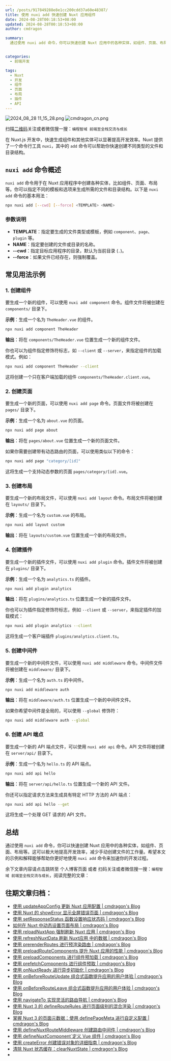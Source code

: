 ```yaml
---
url: /posts/917849288e8e1cc200cdd37a60e48387/
title: 使用 nuxi add 快速创建 Nuxt 应用组件
date: 2024-08-28T00:18:53+08:00
updated: 2024-08-28T00:18:53+08:00
author: cmdragon

summary:
  通过使用 nuxi add 命令，你可以快速创建 Nuxt 应用中的各种实体，如组件、页面、布局等。这可以极大地提高开发效率，减少手动创建文件的工作量。希望本文的示例和解释能够帮助你更好地使用 nuxi add 命令来加速你的开发过程。


categories:
  - 前端开发

tags:
  - Nuxt
  - 开发
  - 组件
  - 页面
  - 布局
  - 插件
  - API
---
```


<img src="https://static.cmdragon.cn/blog/images/2024_08_28 11_15_28.png@blog" title="2024_08_28 11_15_28.png" alt="2024_08_28 11_15_28.png"/>

<img src="https://api2.cmdragon.cn/upload/cmder/20250304_012821924.jpg" title="cmdragon_cn.png" alt="cmdragon_cn.png"/>


扫描[二维码](https://api2.cmdragon.cn/upload/cmder/20250304_012821924.jpg)关注或者微信搜一搜：`编程智域 前端至全栈交流与成长`



在 Nuxt.js 开发中，快速生成组件和其他实体可以显著提高开发效率。Nuxt 提供了一个命令行工具 `nuxi`，其中的 `add` 命令可以帮助你快速创建不同类型的文件和目录结构。

## `nuxi add` 命令概述

`nuxi add` 命令用于在 Nuxt 应用程序中创建各种实体，比如组件、页面、布局等。你可以指定不同的模板和选项来生成所需的文件和目录结构。以下是 `nuxi add` 命令的基本用法：

```bash
npx nuxi add [--cwd] [--force] <TEMPLATE> <NAME>
```

### 参数说明

- **TEMPLATE**：指定要生成的文件类型或模板，例如 `component`、`page`、`plugin` 等。
- **NAME**：指定要创建的文件或目录的名称。
- **--cwd**：指定目标应用程序的目录，默认为当前目录 (`.`)。
- **--force**：如果文件已经存在，则强制覆盖。

## 常见用法示例

### 1. 创建组件

要生成一个新的组件，可以使用 `nuxi add component` 命令。组件文件将被创建在 `components/` 目录下。

**示例**：生成一个名为 `TheHeader.vue` 的组件。

```bash
npx nuxi add component TheHeader
```

**输出**：将在 `components/TheHeader.vue` 位置生成一个新的组件文件。

你也可以为组件指定修饰符标志，如 `--client` 或 `--server`，来指定组件的加载模式。例如：

```bash
npx nuxi add component TheHeader --client
```

这将创建一个只在客户端加载的组件 `components/TheHeader.client.vue`。

### 2. 创建页面

要生成一个新的页面，可以使用 `nuxi add page` 命令。页面文件将被创建在 `pages/` 目录下。

**示例**：生成一个名为 `about.vue` 的页面。

```bash
npx nuxi add page about
```

**输出**：将在 `pages/about.vue` 位置生成一个新的页面文件。

如果你需要创建带有动态路由的页面，可以使用类似以下的命令：

```bash
npx nuxi add page "category/[id]"
```

这将生成一个支持动态参数的页面 `pages/category/[id].vue`。

### 3. 创建布局

要生成一个新的布局文件，可以使用 `nuxi add layout` 命令。布局文件将被创建在 `layouts/` 目录下。

**示例**：生成一个名为 `custom.vue` 的布局。

```bash
npx nuxi add layout custom
```

**输出**：将在 `layouts/custom.vue` 位置生成一个新的布局文件。

### 4. 创建插件

要生成一个新的插件文件，可以使用 `nuxi add plugin` 命令。插件文件将被创建在 `plugins/` 目录下。

**示例**：生成一个名为 `analytics.ts` 的插件。

```bash
npx nuxi add plugin analytics
```

**输出**：将在 `plugins/analytics.ts` 位置生成一个新的插件文件。

你也可以为插件指定修饰符标志，例如 `--client` 或 `--server`，来指定插件的加载模式：

```bash
npx nuxi add plugin analytics --client
```

这将生成一个客户端插件 `plugins/analytics.client.ts`。

### 5. 创建中间件

要生成一个新的中间件文件，可以使用 `nuxi add middleware` 命令。中间件文件将被创建在 `middleware/` 目录下。

**示例**：生成一个名为 `auth.ts` 的中间件。

```bash
npx nuxi add middleware auth
```

**输出**：将在 `middleware/auth.ts` 位置生成一个新的中间件文件。

如果你希望中间件是全局的，可以使用 `--global` 修饰符：

```bash
npx nuxi add middleware auth --global
```

### 6. 创建 API 端点

要生成一个新的 API 端点文件，可以使用 `nuxi add api` 命令。API 文件将被创建在 `server/api/` 目录下。

**示例**：生成一个名为 `hello.ts` 的 API 端点。

```bash
npx nuxi add api hello
```

**输出**：将在 `server/api/hello.ts` 位置生成一个新的 API 文件。

你还可以指定请求方法来生成具有特定 HTTP 方法的 API 端点：

```bash
npx nuxi add api hello --get
```

这将生成一个处理 GET 请求的 API 文件。

## 总结

通过使用 `nuxi add` 命令，你可以快速创建 Nuxt 应用中的各种实体，如组件、页面、布局等。这可以极大地提高开发效率，减少手动创建文件的工作量。希望本文的示例和解释能够帮助你更好地使用 `nuxi add` 命令来加速你的开发过程。

余下文章内容请点击跳转至 个人博客页面 或者 扫码关注或者微信搜一搜：`编程智域 前端至全栈交流与成长`，阅读完整的文章：

## 往期文章归档：

- [使用 updateAppConfig 更新 Nuxt 应用配置 | cmdragon's Blog](https://blog.cmdragon.cn/posts/17068dabc456/)
- [使用 Nuxt 的 showError 显示全屏错误页面 | cmdragon's Blog](https://blog.cmdragon.cn/posts/4f44ac49742b/)
- [使用 setResponseStatus 函数设置响应状态码 | cmdragon's Blog](https://blog.cmdragon.cn/posts/0e3e22c2447a/)
- [如何在 Nuxt 中动态设置页面布局 | cmdragon's Blog](https://blog.cmdragon.cn/posts/6168aad26848/)
- [使用 reloadNuxtApp 强制刷新 Nuxt 应用 | cmdragon's Blog](https://blog.cmdragon.cn/posts/c2c24219f5c0/)
- [使用 refreshNuxtData 刷新 Nuxt应用 中的数据 | cmdragon's Blog](https://blog.cmdragon.cn/posts/7696049934fb/)
- [使用 prerenderRoutes 进行预渲染路由 | cmdragon's Blog](https://blog.cmdragon.cn/posts/b28890e5d54d/)
- [使用 preloadRouteComponents 提升 Nuxt 应用的性能 | cmdragon's Blog](https://blog.cmdragon.cn/posts/851697425a66/)
- [使用 preloadComponents 进行组件预加载 | cmdragon's Blog](https://blog.cmdragon.cn/posts/6f58e9a6735b/)
- [使用 prefetchComponents 进行组件预取 | cmdragon's Blog](https://blog.cmdragon.cn/posts/a73257bce752/)
- [使用 onNuxtReady 进行异步初始化 | cmdragon's Blog](https://blog.cmdragon.cn/posts/64b599de0716/)
- [使用 onBeforeRouteUpdate 组合式函数提升应用的用户体验 | cmdragon's Blog](https://blog.cmdragon.cn/posts/cdd338b2e728/)
- [使用 onBeforeRouteLeave 组合式函数提升应用的用户体验 | cmdragon's Blog](https://blog.cmdragon.cn/posts/cfb92785e131/)
- [使用 navigateTo 实现灵活的路由导航 | cmdragon's Blog](https://blog.cmdragon.cn/posts/30bdc45ab749/)
- [使用 Nuxt 3 的 defineRouteRules 进行页面级别的混合渲染 | cmdragon's Blog](https://blog.cmdragon.cn/posts/4a1749875882/)
- [掌握 Nuxt 3 的页面元数据：使用 definePageMeta 进行自定义配置 | cmdragon's Blog](https://blog.cmdragon.cn/posts/6f827ad7a980/)
- [使用 defineNuxtRouteMiddleware 创建路由中间件 | cmdragon's Blog](https://blog.cmdragon.cn/posts/30f5cad8adaa/)
- [使用 defineNuxtComponent`定义 Vue 组件 | cmdragon's Blog](https://blog.cmdragon.cn/posts/df9c2cf37c29/)
- [使用 createError 创建错误对象的详细指南 | cmdragon's Blog](https://blog.cmdragon.cn/posts/93b5a8ec52df/)
- [清除 Nuxt 状态缓存：clearNuxtState | cmdragon's Blog](https://blog.cmdragon.cn/posts/0febec81a1d1/)
-

